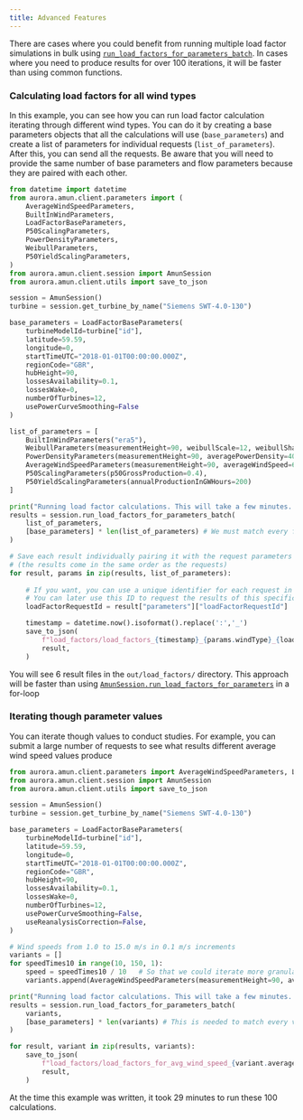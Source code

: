 ```yaml
---
title: Advanced Features
---
```


There are cases where you could benefit from running multiple load factor simulations in bulk using [`run_load_factors_for_parameters_batch`](/docs/Reference/session#run_load_factors_for_parameters_batch). In cases where you need to produce results for over 100 iterations, it will be faster than using common functions.

### Calculating load factors for all wind types
In this example, you can see how you can run load factor calculation iterating through different wind types. You can do it by creating a base parameters objects that all the calculations will use (`base_parameters`) and create a list of parameters for individual requests (`list_of_parameters`). After this, you can send all the requests. Be aware that you will need to provide the same number of base parameters and flow parameters because they are paired with each other.

```python
from datetime import datetime
from aurora.amun.client.parameters import (
    AverageWindSpeedParameters,
    BuiltInWindParameters,
    LoadFactorBaseParameters,
    P50ScalingParameters,
    PowerDensityParameters,
    WeibullParameters,
    P50YieldScalingParameters,
)
from aurora.amun.client.session import AmunSession
from aurora.amun.client.utils import save_to_json

session = AmunSession()
turbine = session.get_turbine_by_name("Siemens SWT-4.0-130")

base_parameters = LoadFactorBaseParameters(
    turbineModelId=turbine["id"],
    latitude=59.59,
    longitude=0,
    startTimeUTC="2018-01-01T00:00:00.000Z",
    regionCode="GBR",
    hubHeight=90,
    lossesAvailability=0.1,
    lossesWake=0,
    numberOfTurbines=12,
    usePowerCurveSmoothing=False
)

list_of_parameters = [
    BuiltInWindParameters("era5"),
    WeibullParameters(measurementHeight=90, weibullScale=12, weibullShape=6),
    PowerDensityParameters(measurementHeight=90, averagePowerDensity=400.1),
    AverageWindSpeedParameters(measurementHeight=90, averageWindSpeed=6.43),
    P50ScalingParameters(p50GrossProduction=0.4),
    P50YieldScalingParameters(annualProductionInGWHours=200)
]

print("Running load factor calculations. This will take a few minutes...")
results = session.run_load_factors_for_parameters_batch(
    list_of_parameters,
    [base_parameters] * len(list_of_parameters) # We must match every flow parameter with a base parameter
)

# Save each result individually pairing it with the request parameters
# (the results come in the same order as the requests)
for result, params in zip(results, list_of_parameters):
    
    # If you want, you can use a unique identifier for each request in the name of your file
    # You can later use this ID to request the results of this specific request again later
    loadFactorRequestId = result["parameters"]["loadFactorRequestId"]

    timestamp = datetime.now().isoformat().replace(':','_')
    save_to_json(
        f"load_factors/load_factors_{timestamp}_{params.windType}_{loadFactorRequestId}.json",
        result,
    )
```

You will see 6 result files in the `out/load_factors/` directory. This approach will be faster than using [`AmunSession.run_load_factors_for_parameters`](/docs/Reference/session#run_load_factor_for_parameters) in a for-loop

### Iterating though parameter values
You can iterate though values to conduct studies. For example, you can submit a large number of requests to see what results different average wind speed values produce

```python
from aurora.amun.client.parameters import AverageWindSpeedParameters, LoadFactorBaseParameters
from aurora.amun.client.session import AmunSession
from aurora.amun.client.utils import save_to_json

session = AmunSession()
turbine = session.get_turbine_by_name("Siemens SWT-4.0-130")

base_parameters = LoadFactorBaseParameters(
    turbineModelId=turbine["id"],
    latitude=59.59,
    longitude=0,
    startTimeUTC="2018-01-01T00:00:00.000Z",
    regionCode="GBR",
    hubHeight=90,
    lossesAvailability=0.1,
    lossesWake=0,
    numberOfTurbines=12,
    usePowerCurveSmoothing=False,
    useReanalysisCorrection=False,
)

# Wind speeds from 1.0 to 15.0 m/s in 0.1 m/s increments
variants = []
for speedTimes10 in range(10, 150, 1):
    speed = speedTimes10 / 10   # So that we could iterate more granularly
    variants.append(AverageWindSpeedParameters(measurementHeight=90, averageWindSpeed=speed))

print("Running load factor calculations. This will take a few minutes...")
results = session.run_load_factors_for_parameters_batch(
    variants,
    [base_parameters] * len(variants) # This is needed to match every variant of wind speed with a base parameter
)

for result, variant in zip(results, variants):
    save_to_json(
        f"load_factors/load_factors_for_avg_wind_speed_{variant.averageWindSpeed}.json",
        result,
    )
```

At the time this example was written, it took 29 minutes to run these 100 calculations.